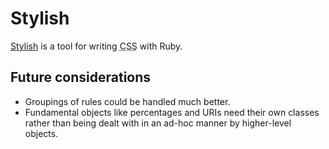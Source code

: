 Stylish
=======

[Stylish](http://github.com/ionfish/stylish/) is a tool for writing <abbr title="Cascading Stylesheets">CSS</abbr> with Ruby.


Future considerations
---------------------

* Groupings of rules could be handled much better.
* Fundamental objects like percentages and URIs need their own classes rather than being dealt with in an ad-hoc manner by higher-level objects.
